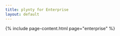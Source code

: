 ```yaml
---
title: plynty for Enterprise
layout: default
---
```


{% include page-content.html page="enterprise" %}
